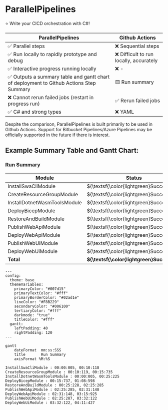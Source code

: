 # ParallelPipelines

⭐ Write your CICD orchestration with C#!


| ParallelPipelines                                                                      | Github Actions                         |
|----------------------------------------------------------------------------------------|----------------------------------------|
| ✅ Parallel steps                                                                       | ❌ Sequential steps                     |
| ✅ Run locally to rapidly prototype and debug                                           | ❌ Difficult to run locally, accurately |
| ✅ Interactive progress running locally                                                 | ❌ -                                    |
| ✅ Outputs a summary table and gantt chart of deployment to Github Actions Step Summary | 🟨 Run summary                         |
| ❌ Cannot rerun failed jobs (restart in progress run)                                   | ✅ Rerun failed jobs                    |
| ✅ C# and strong types                                                                  | ❌ YAML                                 |

Despite the comparison, ParallelPipelines is built primarily to be used in Github Actions. Support for Bitbucket Pipelines/Azure Pipelines may be officially supported in the future if there is interest.

## Example Summary Table and Gantt Chart:
### Run Summary
| Module | Status | Start | End | Duration |
| --- | --- | --- | --- | --- |
| InstallSwaCliModule | ${\textsf{\color{lightgreen}Success}}$ | 00s:005ms | 10s:118ms | 10s:113ms |
| CreateResourceGroupModule | ${\textsf{\color{lightgreen}Success}}$ | 10s:119ms | 15s:735ms | 05s:616ms |
| InstallDotnetWasmToolsModule | ${\textsf{\color{lightgreen}Success}}$ | 00s:005ms | 25s:225ms | 25s:220ms |
| DeployBicepModule | ${\textsf{\color{lightgreen}Success}}$ | 15s:737ms | 01m:08s | 52s:861ms |
| RestoreAndBuildModule | ${\textsf{\color{lightgreen}Success}}$ | 25s:228ms | 02m:25s | 02m:00s |
| PublishWebApiModule | ${\textsf{\color{lightgreen}Success}}$ | 02m:25s | 02m:31s | 05s:862ms |
| DeployWebApiModule | ${\textsf{\color{lightgreen}Success}}$ | 02m:31s | 03m:15s | 44s:776ms |
| PublishWebUiModule | ${\textsf{\color{lightgreen}Success}}$ | 02m:25s | 03m:32s | 01m:06s |
| DeployWebUiModule | ${\textsf{\color{lightgreen}Success}}$ | 03m:32s | 04m:11s | 39s:304ms |
| **Total** | **${\textsf{\color{lightgreen}Success}}$** | **00s:000ms** | **04m:11s** | **04m:11s** |

```mermaid
---
config:
  theme: base
  themeVariables:
    primaryColor: "#007d15"
    primaryTextColor: "#fff"
    primaryBorderColor: "#02ad1e"
    lineColor: "#F8B229"
    secondaryColor: "#006100"
    tertiaryColor: "#fff"
    darkmode: "true"
    titleColor: "#fff"
  gantt:
    leftPadding: 40
    rightPadding: 120
---

gantt
	dateFormat  mm:ss:SSS
	title       Run Summary
	axisFormat %M:%S

InstallSwaCliModule : 00:00:005, 00:10:118
CreateResourceGroupModule : 00:10:119, 00:15:735
InstallDotnetWasmToolsModule : 00:00:005, 00:25:225
DeployBicepModule : 00:15:737, 01:08:598
RestoreAndBuildModule : 00:25:228, 02:25:285
PublishWebApiModule : 02:25:285, 02:31:148
DeployWebApiModule : 02:31:148, 03:15:925
PublishWebUiModule : 02:25:287, 03:32:122
DeployWebUiModule : 03:32:122, 04:11:427
```
